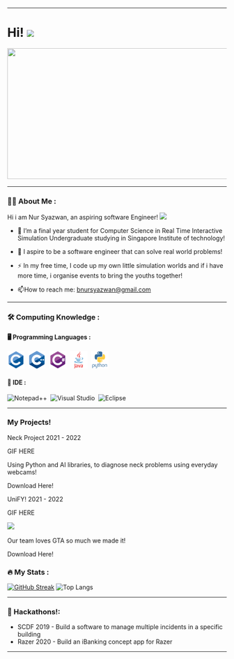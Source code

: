 ----
<h1>
  Hi!
  <img src="https://media.giphy.com/media/hvRJCLFzcasrR4ia7z/giphy.gif" width="30px"/>
</h1>
<div align="center">
  <img src="https://media.giphy.com/media/dWesBcTLavkZuG35MI/giphy.gif" width="600" height="300"/>
</div>

---

### :man_technologist: About Me :
Hi i am Nur Syazwan, an aspiring software Engineer! 
<img src="https://media.giphy.com/media/WUlplcMpOCEmTGBtBW/giphy.gif" width="30">


- :telescope: I’m a final year student for Computer Science in Real Time Interactive Simulation Undergraduate studying in Singapore Institute of technology!

- :seedling: I aspire to be a software engineer that can solve real world problems!

- :zap: In my free time, I code up my own little simulation worlds and if i have more time, i organise events to bring the youths together!

- :mailbox:How to reach me: bnursyazwan@gmail.com

---

### :hammer_and_wrench: Computing Knowledge :

#### 🖥 Programming Languages :
<div>
   <img src="https://github.com/devicons/devicon/blob/master/icons/c/c-original.svg" title="C" alt="C" width="40" height="40"/>&nbsp;
    <img src="https://github.com/devicons/devicon/blob/master/icons/cplusplus/cplusplus-original.svg" title="C++" alt="C++" width="40" height="40"/>&nbsp;
    <img src="https://github.com/devicons/devicon/blob/master/icons/csharp/csharp-original.svg" title="C#" alt="C#" width="40" height="40"/>&nbsp;
  <img src="https://github.com/devicons/devicon/blob/master/icons/java/java-original-wordmark.svg" title="Java" alt="Java" width="40" height="40"/>&nbsp;
   <img src="https://github.com/devicons/devicon/blob/master/icons/python/python-original-wordmark.svg" title="python"  alt="python" width="40" height="40"/>&nbsp;
</div>

#### 🤖 IDE : 
<div>

  <img src="https://notepad-plus-plus.org/images/logo.svg" title="Notepad++"  alt="Notepad++" width="80" height="40"/>&nbsp;
<img src="https://upload.wikimedia.org/wikipedia/commons/1/19/Visual_Studio_2012_logo_and_wordmark.svg" title="Visual Studio"  alt="Visual Studio" width="80" height="40"/>&nbsp;
<img src="https://upload.wikimedia.org/wikipedia/commons/d/d0/Eclipse-Luna-Logo.svg" title="Eclipse"  alt="Eclipse" width="80" height="40"/>&nbsp;


</div>

---

### My Projects!
<div>
  
Neck Project 2021 - 2022 
  
GIF HERE
  
Using Python and AI libraries, to diagnose neck problems using everyday webcams!

Download Here!

UniFY! 2021 - 2022

GIF HERE

<img src="https://media.giphy.com/media/swzCmaSIrANr8BeyVt/giphy.gif" width="600px"/>

  
Our team loves GTA so much we made it!
  
Download Here!

</div>

### :fire: My Stats :
[![GitHub Streak](http://github-readme-streak-stats.herokuapp.com?user=wanzies&theme=tokyonight)](https://git.io/streak-stats)
![Top Langs](https://github-readme-stats.vercel.app/api/top-langs/?username=wanzies&theme=tokyonight&layout=compact)

---
### 📖 Hackathons!:
- SCDF 2019 - Build a software to manage multiple incidents in a specific building
- Razer 2020 - Build an iBanking concept app for Razer
---
